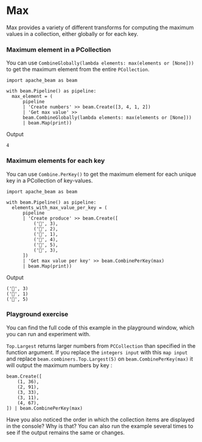 <!--
Licensed under the Apache License, Version 2.0 (the "License");
you may not use this file except in compliance with the License.
You may obtain a copy of the License at
http://www.apache.org/licenses/LICENSE-2.0
Unless required by applicable law or agreed to in writing, software
distributed under the License is distributed on an "AS IS" BASIS,
WITHOUT WARRANTIES OR CONDITIONS OF ANY KIND, either express or implied.
See the License for the specific language governing permissions and
limitations under the License.
-->

# Max

Max provides a variety of different transforms for computing the maximum values in a collection, either globally or for each key.

### Maximum element in a PCollection

You can use ```CombineGlobally(lambda elements: max(elements or [None]))``` to get the maximum element from the entire ```PCollection```.

```
import apache_beam as beam

with beam.Pipeline() as pipeline:
  max_element = (
      pipeline
      | 'Create numbers' >> beam.Create([3, 4, 1, 2])
      | 'Get max value' >>
      beam.CombineGlobally(lambda elements: max(elements or [None]))
      | beam.Map(print))
```

Output

```
4
```

### Maximum elements for each key

You can use ```Combine.PerKey()``` to get the maximum element for each unique key in a PCollection of key-values.

```
import apache_beam as beam

with beam.Pipeline() as pipeline:
  elements_with_max_value_per_key = (
      pipeline
      | 'Create produce' >> beam.Create([
          ('🥕', 3),
          ('🥕', 2),
          ('🍆', 1),
          ('🍅', 4),
          ('🍅', 5),
          ('🍅', 3),
      ])
      | 'Get max value per key' >> beam.CombinePerKey(max)
      | beam.Map(print))
```

Output

```
('🥕', 3)
('🍆', 1)
('🍅', 5)
```

### Playground exercise

You can find the full code of this example in the playground window, which you can run and experiment with.

`Top.Largest` returns larger numbers from `PCCollection` than specified in the function argument. If you replace the `integers input` with this `map input` and replace `beam.combiners.Top.Largest(5)` on `beam.CombinePerKey(max)` it will output the maximum numbers by key :

```
beam.Create([
    (1, 36),
    (2, 91),
    (3, 33),
    (3, 11),
    (4, 67),
]) | beam.CombinePerKey(max)
```

Have you also noticed the order in which the collection items are displayed in the console? Why is that? You can also run the example several times to see if the output remains the same or changes.